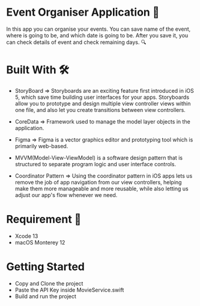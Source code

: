
# Event Organiser Application 📱 

In this app you can organise your events. You can save name of the event, where is going to be, and which date is going to be. After you save it, you can check details of event and check remaining days.  🔍


# Built With 🛠
* StoryBoard => Storyboards are an exciting feature first introduced in iOS 5, which save time building user interfaces for your apps. Storyboards allow you to prototype and design multiple view controller views within one file, and also let you create transitions between view controllers.
* CoreData => Framework used to manage the model layer objects in the application.

* Figma => Figma is a vector graphics editor and prototyping tool which is primarily web-based.

* MVVM(Model-View-ViewModel) is a software design pattern that is structured to separate program logic and user interface controls.

* Coordinator Pattern => Using the coordinator pattern in iOS apps lets us remove the job of app navigation from our view controllers, helping make them more manageable and more reusable, while also letting us adjust our app's flow whenever we need.

# Requirement 👀
* Xcode 13
* macOS Monterey 12

# Getting Started

* Copy and Clone the project
* Paste the API Key inside MovieService.swift
* Build and run the project
